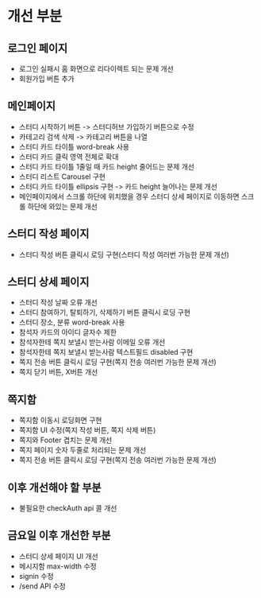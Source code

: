 # 개선 부분

## 로그인 페이지
- 로그인 실패시 홈 화면으로 리다이렉트 되는 문제 개선
- 회원가입 버튼 추가

## 메인페이지
- 스터디 시작하기 버튼 -> 스터디허브 가입하기 버튼으로 수정
- 카테고리 검색 삭제 -> 카테고리 버튼을 나열
- 스터디 카드 타이틀 word-break 사용
- 스터디 카드 클릭 영역 전체로 확대
- 스터디 카드 타이틀 1줄일 때 카드 height 줄어드는 문제 개선
- 스터디 리스트 Carousel 구현
- 스터디 카드 타이틀 ellipsis 구현 -> 카드 height 늘어나는 문제 개선
- 메인페이지에서 스크롤 하단에 위치했을 경우 스터디 상세 페이지로 이동하면 스크롤 하단에 와있는 문제 개선

## 스터디 작성 페이지
- 스터디 작성 버튼 클릭시 로딩 구현(스터디 작성 여러번 가능한 문제 개선)

## 스터디 상세 페이지
- 스터디 작성 날짜 오류 개선
- 스터디 참여하기, 탈퇴하기, 삭제하기 버튼 클릭시 로딩 구현
- 스터디 장소, 분류 word-break 사용
- 참석자 카드의 아이디 글자수 제한
- 참석자한테 쪽지 보낼시 받는사람 이메일 오류 개선 
- 참석자한테 쪽지 보낼시 받는사람 텍스트필드 disabled 구현
- 쪽지 전송 버튼 클릭시 로딩 구현(쪽지 전송 여러번 가능한 문제 개선)
- 쪽지 닫기 버튼, X버튼 개선

## 쪽지함
- 쪽지함 이동시 로딩화면 구현
- 쪽지함 UI 수정(쪽지 작성 버튼, 쪽지 삭제 버튼)
- 쪽지와 Footer 겹치는 문제 개선
- 쪽지 페이지 숫자 두줄로 처리되는 문제 개선
- 쪽지 전송 버튼 클릭시 로딩 구현(쪽지 전송 여러번 가능한 문제 개선)

## 이후 개선해야 할 부분
- 불필요한 checkAuth api 콜 개선

## 금요일 이후 개선한 부분
- 스터디 상세 페이지 UI 개선
- 메시지함 max-width 수정
- signin 수정
- /send API 수정
